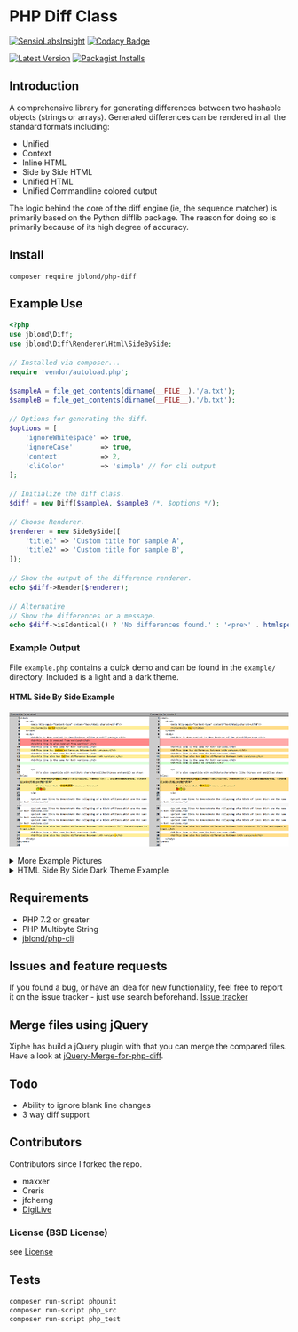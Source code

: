 # PHP Diff Class

[![SensioLabsInsight](https://insight.sensiolabs.com/projects/aa609edb-cdb1-45cf-ad51-afbdab48f6a1/mini.png)](https://insight.sensiolabs.com/projects/aa609edb-cdb1-45cf-ad51-afbdab48f6a1) [![Codacy Badge](https://api.codacy.com/project/badge/Grade/db5f8d57b1234502aeb852afc87e0dfe)](https://www.codacy.com/app/leet31337/php-diff)

[![Latest Version](https://img.shields.io/github/release/JBlond/php-diff.svg?style=flat-square&label=Release)](https://github.com/JBlond/php-diff/releases) [![Packagist Installs](https://badgen.net/packagist/dt/JBlond/php-diff)](https://packagist.org/packages/jblond/php-diff)

## Introduction

A comprehensive library for generating differences between two hashable objects (strings or arrays).
Generated differences can be rendered in all the standard formats including:

* Unified
* Context
* Inline HTML
* Side by Side HTML
* Unified HTML
* Unified Commandline colored output

The logic behind the core of the diff engine (ie, the sequence matcher) is primarily based on the Python difflib
package. The reason for doing so is primarily because of its high degree of accuracy.

## Install

```shell
composer require jblond/php-diff
```

## Example Use

```PHP
<?php
use jblond\Diff;
use jblond\Diff\Renderer\Html\SideBySide;

// Installed via composer...
require 'vendor/autoload.php';

$sampleA = file_get_contents(dirname(__FILE__).'/a.txt');
$sampleB = file_get_contents(dirname(__FILE__).'/b.txt');

// Options for generating the diff.
$options = [
    'ignoreWhitespace' => true,
    'ignoreCase'       => true,
    'context'          => 2,
    'cliColor'         => 'simple' // for cli output
];

// Initialize the diff class.
$diff = new Diff($sampleA, $sampleB /*, $options */);

// Choose Renderer.
$renderer = new SideBySide([
    'title1' => 'Custom title for sample A',
    'title2' => 'Custom title for sample B',
]);

// Show the output of the difference renderer.
echo $diff->Render($renderer);

// Alternative
// Show the differences or a message.
echo $diff->isIdentical() ? 'No differences found.' : '<pre>' . htmlspecialchars($diff->render($renderer)) . '</pre>' ;

```

### Example Output
File `example.php` contains a quick demo and can be found in the `example/` directory.
Included is a light and a dark theme.

#### HTML Side By Side Example

![HTML Side By Side Example](assets/htmlSideBySide.png "HTML Side By Side Example")

<details><summary>More Example Pictures</summary><br>

#### HTML Inline Example

![HTML Inline Example](assets/htmlInline.png "HTML Inline Example")

#### HTML Unified Example

![HTML Unified Example](assets/htmlUnified.png "HTML Unified Example")

#### Text Unified Example

![Text Unified Example](assets/textUnified.png "Text Unified Example")

#### Text Context Example

![Text Context Example](assets/textContext.png "Text Context Example")

#### Text Unified Console Example

![Text Unified Console Example](assets/textUnifiedCli.png "Text Unified Console Example")

</details>

<details><summary>HTML Side By Side Dark Theme Example</summary><br>


![HTML Side By Side Dark Theme Example](assets/htmlSidebySideDarkTheme.png "HTML Side By Side Dark Theme Example")

</details>

## Requirements

* PHP 7.2 or greater
* PHP Multibyte String
* [jblond/php-cli](https://github.com/jblond/php-cli)

## Issues and feature requests

If you found a bug, or have an idea for new functionality, 
feel free to report it on the issue tracker - just use search beforehand.
[Issue tracker](https://github.com/JBlond/php-diff/issues)

## Merge files using jQuery

Xiphe has build a jQuery plugin with that you can merge the compared files.
Have a look at [jQuery-Merge-for-php-diff](https://github.com/Xiphe/jQuery-Merge-for-php-diff).

## Todo

* Ability to ignore blank line changes
* 3 way diff support

## Contributors

Contributors since I forked the repo.

* maxxer
* Creris
* jfcherng
* [DigiLive](https://github.com/DigiLive)

### License (BSD License)

see [License](LICENSE)

## Tests

```shell
composer run-script phpunit
composer run-script php_src
composer run-script php_test
```

